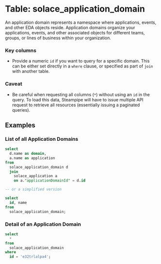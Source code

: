 # Table: solace_application_domain

An application domain represents a namespace where applications, events, and other EDA objects reside. Application domains organize your applications, events, and other associated objects for different teams, groups, or lines of business within your organization.

### Key columns
- Provide a numeric `id` if you want to query for a specific domain. This can be either set directly in a `where` clause, or specified as part of `join` with another table.

### Caveat
- Be careful when requesting all columns (`*`) without using an `id` in the query. To load this data, Steampipe will have to issue multiple API request to retrieve all resources (essentially issuing a paginated queries).

## Examples

### List of all Application Domains

```sql
select
  d.name as domain,
  a.name as application
from
  solace_application_domain d
  join
    solace_application a
    on a."applicationDomainId" = d.id

-- or a simplified version

select
  id, name
from
  solace_application_domain;
```

### Detail of an Application Domain

```sql
select
  *
from
  solace_application_domain
where
  id = 'e32trlalpa4';
```
